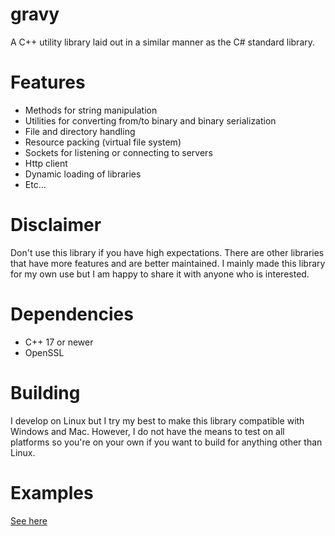 # gravy
A C++ utility library laid out in a similar manner as the C# standard library.

# Features
- Methods for string manipulation
- Utilities for converting from/to binary and binary serialization
- File and directory handling
- Resource packing (virtual file system)
- Sockets for listening or connecting to servers
- Http client
- Dynamic loading of libraries
- Etc...

# Disclaimer
Don't use this library if you have high expectations. There are other libraries that have more features and are better maintained. I mainly made this library for my own use but I am happy to share it with anyone who is interested.

# Dependencies
- C++ 17 or newer
- OpenSSL

# Building
I develop on Linux but I try my best to make this library compatible with Windows and Mac. However, I do not have the means to test on all platforms so you're on your own if you want to build for anything other than Linux.

# Examples
[See here](https://github.com/japajoe/gravylib/tree/main/examples)